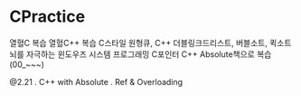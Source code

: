 # CPractice
열혈C 복습
열혈C++ 복습
C스타일 원형큐, C++ 더블링크드리스트, 버블소트, 퀵소트
뇌를 자극하는 윈도우즈 시스템 프로그래밍
C포인터
C++ Absolute책으로 복습 (00_~~~)

@2.21
. C++ with Absolute
. Ref & Overloading